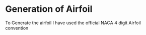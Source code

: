# Generation of Airfoil 
To Generate the airfoil I have used the official NACA 4 digit Airfoil convention
